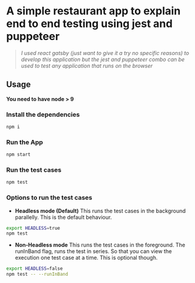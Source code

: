 # A simple restaurant app to explain end to end testing using jest and puppeteer

> *I used react gatsby (just want to give it a try no specific reasons) to develop this application but the jest and puppeteer combo can be used to test any application that runs on the browser*

## Usage

**You need to have node > 9**

### Install the dependencies

```sh
npm i
```

### Run the App

```sh
npm start
```

### Run the test cases

```sh
npm test
```

### Options to run the test cases

- **Headless mode (Default)**
This runs the test cases in the background parallelly. This is the default behaviour.

```sh
export HEADLESS=true
npm test
```

- **Non-Headless mode**
This runs the test cases in the foreground. The runInBand flag, runs the test in series. So that you can view the execution one test case at a time. This is optional though.

```sh
export HEADLESS=false
npm test -- --runInBand
```
